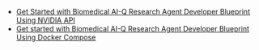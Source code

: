 - [Get Started with Biomedical AI-Q Research Agent Developer Blueprint Using NVIDIA API](./get-started-hosted-nims.md)
- [Get started with Biomedical AI-Q Research Agent Developer Blueprint Using Docker Compose](./get-started-docker-compose.md)